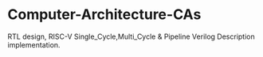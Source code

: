 # Computer-Architecture-CAs
RTL design, RISC-V Single_Cycle,Multi_Cycle &amp; Pipeline Verilog Description implementation.
